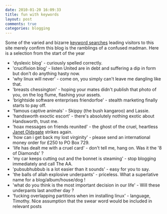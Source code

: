 ```yaml
---
date: 2010-01-20 16:09:33
title: fun with keywords
layout: post
comments: true
categories: blogging
---
```

Some of the varied and bizarre
[keyword searches](http://www.nbrightside.com/blog/2008/11/18/more-fun-with-keyword-searches/)
leading visitors to this site merely confirm this blog is the
ramblings of a confused madman. Here is a selection from the start of
the year

- 'dyslexic blog' - curiously spelled correctly.
- 'crucifixion blog' - listen United are in debt and suffering a dip
  in form but don't do anything hasty now.
- 'why linux will never' - come on, you simply can't leave me dangling
  like that.
- 'breasts chessington' - hoping your mates didn't publish that photo
  of you, on the log flume, flashing your assets.
- 'brightside software enterprises friendorfoe' - stealth marketing
  finally starts to pay off.
- 'famous captive animals' - Skippy (the bush kangaroo) and Lassie.
- 'handsworth exoctic escort' - there's absolutely nothing exotic
  about Handsworth, trust me.
- 'hoax messages on friends reunited' - the ghost of the cruel,
  heartless [Janet Oldsgate](http://www.nbrightside.com/blog/2005/12/09/probably-the-best-phish-in-the-world/)
  strikes again.
- 'how can i get back my lost virginity' - please send an
  international money order for &pound;250 to PO Box 729.
- 'life has dealt me with a cruel card' - don't tell me, hang on. Was
  it the '8 of Diamonds' ?
- 'my car keeps cutting out and the bonnet is steaming' - stop
  blogging immediately and call The AA.
- 'pubsubhubbub is a lot easier than it sounds' - easy for you to say.
- 'the balls of allah explosive underpants' - priceless. What a
  superlative name for a blog/album/house/dog !
- 'what do you think is the most important decision in our life' -
  Will these underpants last another day ?
- 'fucking overlapping partitions when im installing linux' -
  language, Timothy. Nice assumption that the swear word would be
  included in relevant posts
